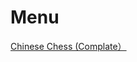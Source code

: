 # Menu



  <head>
  <meta http-equiv="Content-Type" content="text/html; charset=utf-8" />
  </head>
  <body>
  <a href="https://tomyung.github.io/games/zgxq/index.html">Chinese Chess (Complate）</a>
  </body>

